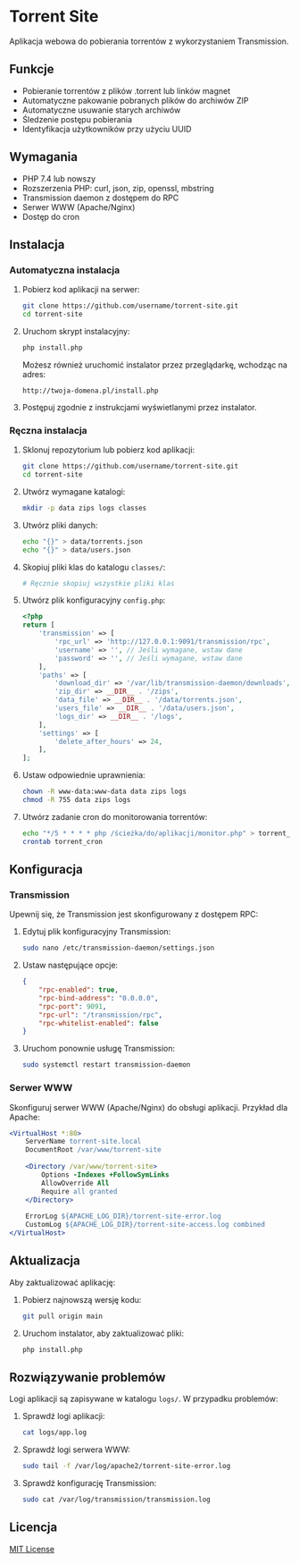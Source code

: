 # Torrent Site

Aplikacja webowa do pobierania torrentów z wykorzystaniem Transmission.

## Funkcje

- Pobieranie torrentów z plików .torrent lub linków magnet
- Automatyczne pakowanie pobranych plików do archiwów ZIP
- Automatyczne usuwanie starych archiwów
- Śledzenie postępu pobierania
- Identyfikacja użytkowników przy użyciu UUID

## Wymagania

- PHP 7.4 lub nowszy
- Rozszerzenia PHP: curl, json, zip, openssl, mbstring
- Transmission daemon z dostępem do RPC
- Serwer WWW (Apache/Nginx)
- Dostęp do cron

## Instalacja

### Automatyczna instalacja

1. Pobierz kod aplikacji na serwer:
   ```bash
   git clone https://github.com/username/torrent-site.git
   cd torrent-site
   ```

2. Uruchom skrypt instalacyjny:
   ```bash
   php install.php
   ```
   
   Możesz również uruchomić instalator przez przeglądarkę, wchodząc na adres:
   ```
   http://twoja-domena.pl/install.php
   ```

3. Postępuj zgodnie z instrukcjami wyświetlanymi przez instalator.

### Ręczna instalacja

1. Sklonuj repozytorium lub pobierz kod aplikacji:
   ```bash
   git clone https://github.com/username/torrent-site.git
   cd torrent-site
   ```

2. Utwórz wymagane katalogi:
   ```bash
   mkdir -p data zips logs classes
   ```

3. Utwórz pliki danych:
   ```bash
   echo "{}" > data/torrents.json
   echo "{}" > data/users.json
   ```

4. Skopiuj pliki klas do katalogu `classes/`:
   ```bash
   # Ręcznie skopiuj wszystkie pliki klas
   ```

5. Utwórz plik konfiguracyjny `config.php`:
   ```php
   <?php
   return [
       'transmission' => [
           'rpc_url' => 'http://127.0.0.1:9091/transmission/rpc',
           'username' => '', // Jeśli wymagane, wstaw dane
           'password' => '', // Jeśli wymagane, wstaw dane
       ],
       'paths' => [
           'download_dir' => '/var/lib/transmission-daemon/downloads', // Dostosuj
           'zip_dir' => __DIR__ . '/zips',
           'data_file' => __DIR__ . '/data/torrents.json',
           'users_file' => __DIR__ . '/data/users.json',
           'logs_dir' => __DIR__ . '/logs',
       ],
       'settings' => [
           'delete_after_hours' => 24,
       ],
   ];
   ```

6. Ustaw odpowiednie uprawnienia:
   ```bash
   chown -R www-data:www-data data zips logs
   chmod -R 755 data zips logs
   ```

7. Utwórz zadanie cron do monitorowania torrentów:
   ```bash
   echo "*/5 * * * * php /ścieżka/do/aplikacji/monitor.php" > torrent_cron
   crontab torrent_cron
   ```

## Konfiguracja

### Transmission

Upewnij się, że Transmission jest skonfigurowany z dostępem RPC:

1. Edytuj plik konfiguracyjny Transmission:
   ```bash
   sudo nano /etc/transmission-daemon/settings.json
   ```

2. Ustaw następujące opcje:
   ```json
   {
       "rpc-enabled": true,
       "rpc-bind-address": "0.0.0.0",
       "rpc-port": 9091,
       "rpc-url": "/transmission/rpc",
       "rpc-whitelist-enabled": false
   }
   ```

3. Uruchom ponownie usługę Transmission:
   ```bash
   sudo systemctl restart transmission-daemon
   ```

### Serwer WWW

Skonfiguruj serwer WWW (Apache/Nginx) do obsługi aplikacji. Przykład dla Apache:

```apache
<VirtualHost *:80>
    ServerName torrent-site.local
    DocumentRoot /var/www/torrent-site
    
    <Directory /var/www/torrent-site>
        Options -Indexes +FollowSymLinks
        AllowOverride All
        Require all granted
    </Directory>
    
    ErrorLog ${APACHE_LOG_DIR}/torrent-site-error.log
    CustomLog ${APACHE_LOG_DIR}/torrent-site-access.log combined
</VirtualHost>
```

## Aktualizacja

Aby zaktualizować aplikację:

1. Pobierz najnowszą wersję kodu:
   ```bash
   git pull origin main
   ```

2. Uruchom instalator, aby zaktualizować pliki:
   ```bash
   php install.php
   ```

## Rozwiązywanie problemów

Logi aplikacji są zapisywane w katalogu `logs/`. W przypadku problemów:

1. Sprawdź logi aplikacji:
   ```bash
   cat logs/app.log
   ```

2. Sprawdź logi serwera WWW:
   ```bash
   sudo tail -f /var/log/apache2/torrent-site-error.log
   ```

3. Sprawdź konfigurację Transmission:
   ```bash
   sudo cat /var/log/transmission/transmission.log
   ```

## Licencja

[MIT License](LICENSE)
